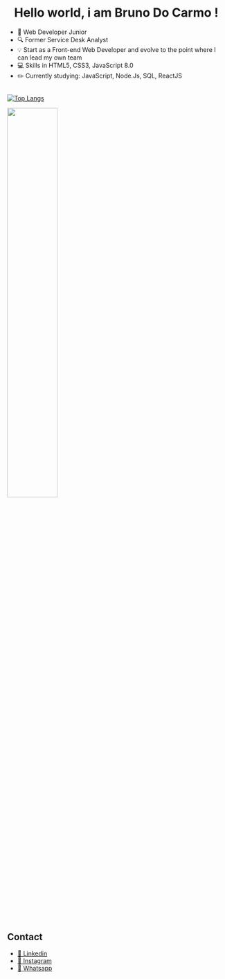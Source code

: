 <h1  align="center"> Hello world, i am Bruno Do Carmo ! </h1>
<ul> 


<li> 🚀 Web Developer Junior </li>
<li> 🔍 Former Service Desk Analyst</li>
<li> 💡 Start as a Front-end Web Developer and evolve to the point where I can lead my own team</li>
<li> 💻 Skills in HTML5, CSS3, JavaScript 8.0 </li>
<li> ✏️ Currently studying: JavaScript, Node.Js, SQL, ReactJS</li>

  
  </ul>

## <div>
  [![Top Langs](https://github-readme-stats.vercel.app/api/top-langs/?username=anuraghazra&layout=donut&theme=dark)](https://github.com/anuraghazra/github-readme-stats)

  <img width="48%" src="https://github-readme-stats.vercel.app/api?username=BrunoDoCarmo28&show_icons=true&theme=tokyonight&include_all_commits=true&count_private=true"/>
</div>


##




<h2>Contact</h2>

<ul>

<li> <a href="https://www.linkedin.com/in/bruno-do-carmo-554061215/"> 💼 Linkedin</a> </li>
<li> <a href="https://www.instagram.com/bruno_ocarmo/?next=%2F"> 📸 Instagram</a> </li>
<li><a href="https://wa.me/5551991190815"> 📱 Whatsapp </a> </li>



</ul>
